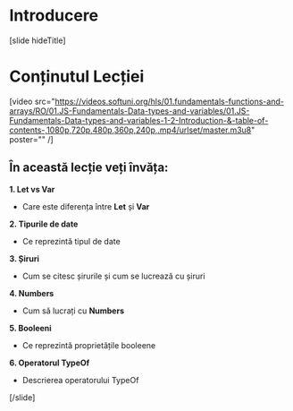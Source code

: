 # Introducere
[slide hideTitle]

# Conținutul Lecției

[video src="https://videos.softuni.org/hls/01.fundamentals-functions-and-arrays/RO/01.JS-Fundamentals-Data-types-and-variables/01.JS-Fundamentals-Data-types-and-variables-1-2-Introduction-&-table-of-contents-,1080p,720p,480p,360p,240p,.mp4/urlset/master.m3u8" poster="" /]


## În această lecție veți învăța:

**1. Let vs Var**

- Care este diferența între **Let** și **Var**

**2. Tipurile de date**

- Ce reprezintă tipul de date

**3. Șiruri**

- Cum se citesc șirurile și cum se lucrează cu șiruri

**4. Numbers**

- Cum să lucrați cu **Numbers**

**5. Booleeni**

- Ce reprezintă proprietățile booleene

**6. Operatorul TypeOf**

- Descrierea operatorului TypeOf


[/slide]
